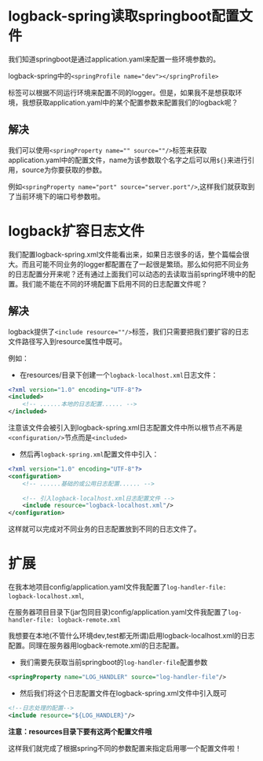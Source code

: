 # logback-spring读取springboot配置文件

我们知道springboot是通过application.yaml来配置一些环境参数的。

logback-spring中的`<springProfile name="dev"></springProfile>`

标签可以根据不同运行环境来配置不同的logger。但是，如果我不是想获取环境，我想获取application.yaml中的某个配置参数来配置我们的logback呢？

## 解决

我们可以使用`<springProperty name="" source=""/>`标签来获取application.yaml中的配置文件，name为该参数取个名字之后可以用`${}`来进行引用，source为你要获取的参数。

例如`<springProperty name="port" source="server.port"/>`,这样我们就获取到了当前环境下的端口号参数啦。

# logback扩容日志文件

我们配置logback-spring.xml文件能看出来，如果日志很多的话，整个篇幅会很大。而且可能不同业务的logger都配置在了一起很是繁琐。那么如何把不同业务的日志配置分开来呢？还有通过上面我们可以动态的去读取当前spring环境中的配置。我们能不能在不同的环境配置下启用不同的日志配置文件呢？

## 解决

logback提供了`<include resource=""/>`标签，我们只需要把我们要扩容的日志文件路径写入到resource属性中既可。

例如：

+ 在resources/目录下创建一个`logback-localhost.xml`日志文件：

```xml
<?xml version="1.0" encoding="UTF-8"?>
<included>
	<!-- ......本地的日志配置...... -->
</included>
```

注意该文件会被引入到logback-spring.xml日志配置文件中所以根节点不再是`<configuration/>`节点而是`<included>`

+ 然后再`logback-spring.xml`配置文件中引入：

```xml
<?xml version="1.0" encoding="UTF-8"?>
<configuration>
    <!-- ......基础的或公用日志配置...... -->
    
    <!-- 引入logback-localhost.xml日志配置文件 -->
    <include resource="logback-localhost.xml"/>
</configuration>
```

这样就可以完成对不同业务的日志配置放到不同的日志文件了。



# 扩展

在我本地项目config/application.yaml文件我配置了`log-handler-file: logback-localhost.xml`,

在服务器项目目录下(jar包同目录)config/application.yaml文件我配置了`log-handler-file: logback-remote.xml`

我想要在本地(不管什么环境dev,test都无所谓)启用logback-localhost.xml的日志配置。同理在服务器用logback-remote.xml的日志配置。

+ 我们需要先获取当前springboot的`log-handler-file`配置参数

```xml
<springProperty name="LOG_HANDLER" source="log-handler-file"/>
```

+ 然后我们将这个日志配置文件在logback-spring.xml文件中引入既可

```xml
<!--日志处理的配置-->
<include resource="${LOG_HANDLER}"/>
```

**注意：resources目录下要有这两个配置文件哦**

这样我们就完成了根据spring不同的参数配置来指定启用哪一个配置文件啦！







